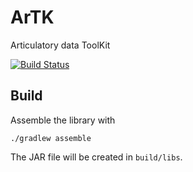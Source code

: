 # ArTK

Articulatory data ToolKit

[![Build Status](https://travis-ci.org/m2ci-msp/artk.svg?branch=master)](https://travis-ci.org/m2ci-msp/artk)

## Build

Assemble the library with

```
./gradlew assemble
```

The JAR file will be created in `build/libs`.
